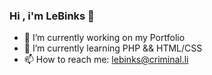 ### Hi , i'm LeBinks 👋

- 🔭 I’m currently working on my Portfolio
- 🌱 I’m currently learning PHP && HTML/CSS
- 📫 How to reach me: lebinks@criminal.li

